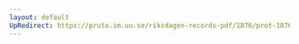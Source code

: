 ```yaml
---
layout: default
UpRedirect: https://pruto.im.uu.se/riksdagen-records-pdf/1876/prot-1876--ak--054/prot-1876--ak--054_038.pdf
---
```

